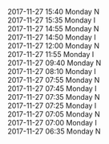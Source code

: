 2017-11-27 15:40 Monday  N  
2017-11-27 15:35 Monday  I  
2017-11-27 14:55 Monday  N  
2017-11-27 14:50 Monday  I  
2017-11-27 12:00 Monday  N  
2017-11-27 11:55 Monday  I  
2017-11-27 09:40 Monday  N  
2017-11-27 08:10 Monday  I  
2017-11-27 07:55 Monday  N  
2017-11-27 07:45 Monday  I  
2017-11-27 07:35 Monday  N  
2017-11-27 07:25 Monday  I  
2017-11-27 07:05 Monday  N  
2017-11-27 07:00 Monday  I  
2017-11-27 06:35 Monday  N  
